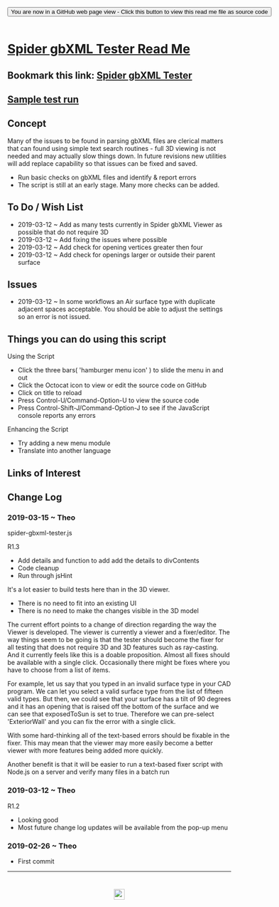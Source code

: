 
<span style=display:none; >[You are now in a GitHub source code view - click this link to view Read Me file as a web page]( https://www.ladybug.tools/spider-gbxml-tools/#sandbox/spider-gbxml-tester/README.md "View file as a web page." ) </span>

<div><input type=button class = "btn btn-secondary btn-sm" onclick=window.location.href="https://github.com/ladybug-tools/spider-gbxml-tools/blob/master/sandbox/spider-gbxml-tester/README.md"
value="You are now in a GitHub web page view - Click this button to view this read me file as source code" ></div>

<br>

# [Spider gbXML Tester Read Me]( #sandbox/spider-gbxml-tester/README.md )

<!--
<iframe src=https://www.ladybug.tools/spider-gbxml-tools/sandbox/spider-gbxml-tester/sandbox/spider-gbxml-tester.html width=100% height=500px >Iframes are not viewable in GitHub source code views</iframe>
_<small>Spider gbXML Tester</small>_
-->

## Bookmark this link: [Spider gbXML Tester]( https://www.ladybug.tools/spider-gbxml-tools/sandbox/spider-gbxml-tester/ )

## [Sample test run]( https://www.ladybug.tools/spider-gbxml-tools/sandbox/spider-gbxml-tester/r1/spider-gbxml-tester.html#https://rawgit.com/ladybug-tools/spider/master/gbxml-sample-files/bristol-clifton-downs-broken.xml )


## Concept

Many of the issues to be found in parsing gbXML files are clerical matters that can found using simple text search routines - full 3D viewing is not needed and may actually slow things down. In future revisions new utilities will add replace capability so that issues can be fixed and saved.


* Run basic checks on gbXML files and identify & report errors
* The script is still at an early stage. Many more checks can be added.


## To Do / Wish List

* 2019-03-12 ~ Add as many tests currently in Spider gbXML Viewer as possible that do not require 3D
* 2019-03-12 ~ Add fixing the issues where possible
* 2019-03-12 ~ Add check for opening vertices greater then four
* 2019-03-12 ~ Add check for openings larger or outside their parent surface

## Issues

* 2019-03-12 ~ In some workflows an Air surface type with duplicate adjacent spaces acceptable. You should be able to adjust the settings so an error is not issued.


## Things you can do using this script

Using the Script
* Click the three bars( 'hamburger menu icon' ) to slide the menu in and out
* Click the Octocat icon to view or edit the source code on GitHub
* Click on title to reload
* Press Control-U/Command-Option-U to view the source code
* Press Control-Shift-J/Command-Option-J to see if the JavaScript console reports any errors

Enhancing the Script

* Try adding a new menu module
* Translate into another language

## Links of Interest



## Change Log


### 2019-03-15 ~ Theo

spider-gbxml-tester.js

R1.3
* Add details and function to add add the details to divContents
* Code cleanup
* Run through jsHint

It's a lot easier to build tests here than in the 3D viewer.

* There is no need to fit into an existing UI
* There is no need to make the changes visible in the 3D model

The current effort points to a change of direction regarding the way the Viewer is developed. The viewer is currently a viewer and a fixer/editor. The way things seem to be going is that the tester should become the fixer for all testing that does not require 3D and 3D features such as ray-casting. And it currently feels like this is a doable proposition. Almost all fixes should be available with a single click. Occasionally there might be fixes where you have to choose from a list of items.

For example, let us say that you typed in an invalid surface type in your CAD program. We can let you select a valid surface type from the list of fifteen valid types. But then, we could see that your surface has a tilt of 90 degrees and it has an opening that is raised off the bottom of the surface and we can see that exposedToSun is set to true. Therefore we can pre-select 'ExteriorWall' and you can fix the error with a single click.

With some hard-thinking all of the text-based errors should be fixable in the fixer. This may mean that the viewer may more easily become a better viewer with more features being added more quickly.

Another benefit is that it will be easier to run a text-based fixer script with Node.js on a server and verify many files in a batch run


### 2019-03-12 ~ Theo

R1.2
* Looking good
* Most future change log updates will be available from the pop-up menu


### 2019-02-26 ~ Theo

* First commit


***

# <center title="hello!" ><a href=javascript:window.scrollTo(0,0); style=text-decoration:none; > <img src="https://ladybug.tools/artwork/icons_bugs/ico/spider.ico" height=24 > </a></center>

